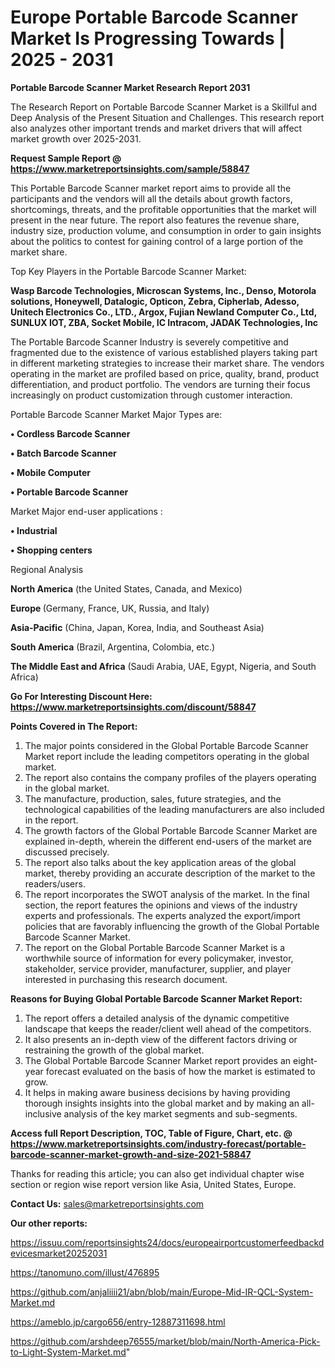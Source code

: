  # Europe Portable Barcode Scanner Market Is Progressing Towards | 2025 - 2031

<strong>Portable Barcode Scanner Market Research Report 2031</strong>

The Research Report on Portable Barcode Scanner Market is a Skillful and Deep Analysis of the Present Situation and Challenges. This research report also analyzes other important trends and market drivers that will affect market growth over 2025-2031.

<strong>Request Sample Report @ <a href=https://www.marketreportsinsights.com/sample/58847>https://www.marketreportsinsights.com/sample/58847</a></strong>

This Portable Barcode Scanner market report aims to provide all the participants and the vendors will all the details about growth factors, shortcomings, threats, and the profitable opportunities that the market will present in the near future. The report also features the revenue share, industry size, production volume, and consumption in order to gain insights about the politics to contest for gaining control of a large portion of the market share.

Top Key Players in the Portable Barcode Scanner Market:

<strong>Wasp Barcode Technologies, Microscan Systems, Inc., Denso, Motorola solutions, Honeywell, Datalogic, Opticon, Zebra, Cipherlab, Adesso, Unitech Electronics Co., LTD., Argox, Fujian Newland Computer Co., Ltd, SUNLUX IOT, ZBA, Socket Mobile, IC Intracom, JADAK Technologies, Inc</strong>

The Portable Barcode Scanner Industry is severely competitive and fragmented due to the existence of various established players taking part in different marketing strategies to increase their market share. The vendors operating in the market are profiled based on price, quality, brand, product differentiation, and product portfolio. The vendors are turning their focus increasingly on product customization through customer interaction.

Portable Barcode Scanner Market Major Types are:

<strong>• Cordless Barcode Scanner

• Batch Barcode Scanner

• Mobile Computer

• Portable Barcode Scanner</strong>

Market Major end-user applications :

<strong>• Industrial

• Shopping centers</strong>

Regional Analysis

</u><strong><b>North America</b></strong> (the United States, Canada, and Mexico)

<strong><b>Europe </b></strong>(Germany, France, UK, Russia, and Italy)

<strong><b>Asia-Pacific</b></strong> (China, Japan, Korea, India, and Southeast Asia)

<strong><b>South America</b></strong> (Brazil, Argentina, Colombia, etc.)

<strong><b>The Middle East and Africa</b></strong> (Saudi Arabia, UAE, Egypt, Nigeria, and South Africa)

<strong>Go For Interesting Discount Here: <a href=https://www.marketreportsinsights.com/discount/58847>https://www.marketreportsinsights.com/discount/58847</a></strong>

<strong>Points Covered in The Report:</strong>
<ol>
  <li>The major points considered in the Global Portable Barcode Scanner Market report include the leading competitors operating in the global market.</li>
  <li>The report also contains the company profiles of the players operating in the global market.</li>
  <li>The manufacture, production, sales, future strategies, and the technological capabilities of the leading manufacturers are also included in the report.</li>
  <li>The growth factors of the Global Portable Barcode Scanner Market are explained in-depth, wherein the different end-users of the market are discussed precisely.</li>
  <li>The report also talks about the key application areas of the global market, thereby providing an accurate description of the market to the readers/users.</li>
  <li>The report incorporates the SWOT analysis of the market. In the final section, the report features the opinions and views of the industry experts and professionals. The experts analyzed the export/import policies that are favorably influencing the growth of the Global Portable Barcode Scanner Market.</li>
  <li>The report on the Global Portable Barcode Scanner Market is a worthwhile source of information for every policymaker, investor, stakeholder, service provider, manufacturer, supplier, and player interested in purchasing this research document.</li>
</ol>
<strong>Reasons for Buying Global Portable Barcode Scanner Market Report:</strong>

<ol>
  <li>The report offers a detailed analysis of the dynamic competitive landscape that keeps the reader/client well ahead of the competitors.</li>
  <li>It also presents an in-depth view of the different factors driving or restraining the growth of the global market.</li>
  <li>The Global Portable Barcode Scanner Market report provides an eight-year forecast evaluated on the basis of how the market is estimated to grow.</li>
  <li>It helps in making aware business decisions by having providing thorough insights insights into the global market and by making an all-inclusive analysis of the key market segments and sub-segments.</li>
</ol>
<strong>Access full Report Description, TOC, Table of Figure, Chart, etc. @ <a href=https://www.marketreportsinsights.com/industry-forecast/portable-barcode-scanner-market-growth-and-size-2021-58847>https://www.marketreportsinsights.com/industry-forecast/portable-barcode-scanner-market-growth-and-size-2021-58847</a></strong>


Thanks for reading this article; you can also get individual chapter wise section or region wise report version like Asia, United States, Europe.

<strong>Contact Us:</strong>
sales@marketreportsinsights.com

<strong>Our other reports:</strong>

<a href=https://issuu.com/reportsinsights24/docs/europeairportcustomerfeedbackdevicesmarket20252031>https://issuu.com/reportsinsights24/docs/europeairportcustomerfeedbackdevicesmarket20252031</a>

<a href=https://tanomuno.com/illust/476895>https://tanomuno.com/illust/476895</a>

<a href=https://github.com/anjaliiii21/abn/blob/main/Europe-Mid-IR-QCL-System-Market.md>https://github.com/anjaliiii21/abn/blob/main/Europe-Mid-IR-QCL-System-Market.md</a>

<a href=https://ameblo.jp/cargo656/entry-12887311698.html>https://ameblo.jp/cargo656/entry-12887311698.html</a>

<a href=https://github.com/arshdeep76555/market/blob/main/North-America-Pick-to-Light-System-Market.md>https://github.com/arshdeep76555/market/blob/main/North-America-Pick-to-Light-System-Market.md</a>"
